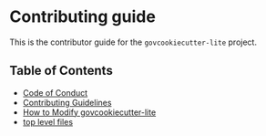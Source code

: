 # Contributing guide

This is the contributor guide for the `govcookiecutter-lite` project.

## Table of Contents

- [Code of Conduct](../CODE_OF_CONDUCT.md)
- [Contributing Guidelines](../CONTRIBUTING.md)
- [How to Modify govcookiecutter-lite](./modify_govcookiecutter-lite.md)
- [top level files](../govcookiecutter_structure/docs_structure_README.md)
